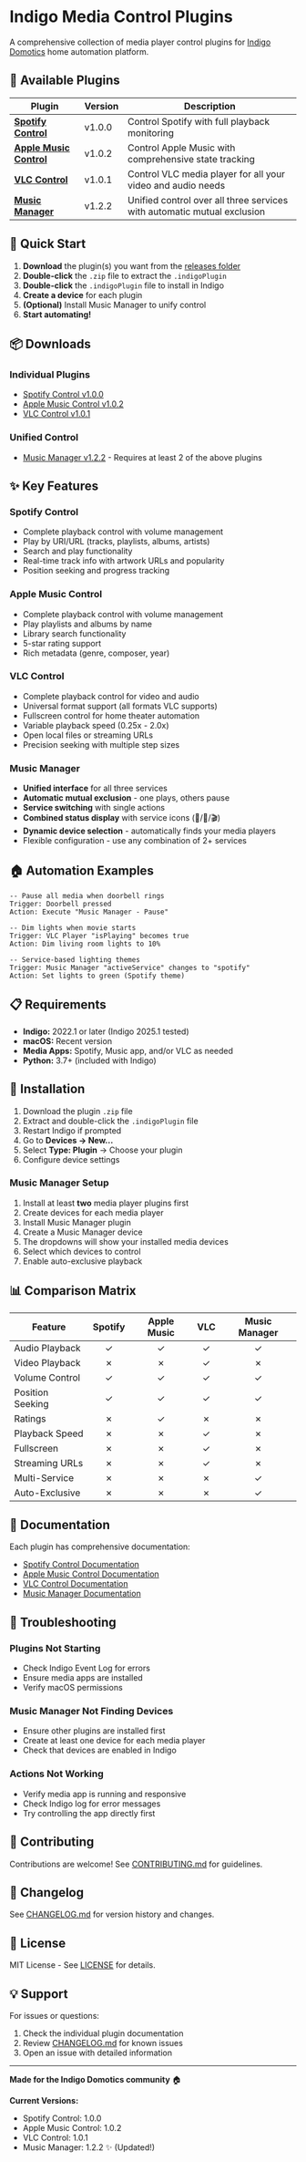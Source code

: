 # Indigo Media Control Plugins

A comprehensive collection of media player control plugins for [Indigo Domotics](https://www.indigodomo.com/) home automation platform.

## 🎵 Available Plugins

| Plugin | Version | Description |
|--------|---------|-------------|
| **[Spotify Control](README-Spotify.md)** | v1.0.0 | Control Spotify with full playback monitoring |
| **[Apple Music Control](README-AppleMusic.md)** | v1.0.2 | Control Apple Music with comprehensive state tracking |
| **[VLC Control](README-VLC.md)** | v1.0.1 | Control VLC media player for all your video and audio needs |
| **[Music Manager](README-MusicManager.md)** | v1.2.2 | Unified control over all three services with automatic mutual exclusion |

## 🚀 Quick Start

1. **Download** the plugin(s) you want from the [releases folder](releases/)
2. **Double-click** the `.zip` file to extract the `.indigoPlugin`
3. **Double-click** the `.indigoPlugin` file to install in Indigo
4. **Create a device** for each plugin
5. **(Optional)** Install Music Manager to unify control
6. **Start automating!**

## 📦 Downloads

### Individual Plugins
- [Spotify Control v1.0.0](releases/Spotify-Control-v1.0.0.zip)
- [Apple Music Control v1.0.2](releases/AppleMusic-Control-v1.0.2.zip)
- [VLC Control v1.0.1](releases/VLC-Control-v1.0.1.zip)

### Unified Control
- [Music Manager v1.2.2](releases/MusicManager-v1.2.2.zip) - Requires at least 2 of the above plugins

## ✨ Key Features

### Spotify Control
- Complete playback control with volume management
- Play by URI/URL (tracks, playlists, albums, artists)
- Search and play functionality
- Real-time track info with artwork URLs and popularity
- Position seeking and progress tracking

### Apple Music Control  
- Complete playback control with volume management
- Play playlists and albums by name
- Library search functionality
- 5-star rating support
- Rich metadata (genre, composer, year)

### VLC Control
- Complete playback control for video and audio
- Universal format support (all formats VLC supports)
- Fullscreen control for home theater automation
- Variable playback speed (0.25x - 2.0x)
- Open local files or streaming URLs
- Precision seeking with multiple step sizes

### Music Manager
- **Unified interface** for all three services
- **Automatic mutual exclusion** - one plays, others pause
- **Service switching** with single actions
- **Combined status display** with service icons (🎵/🍎/🎬)
- **Dynamic device selection** - automatically finds your media players
- Flexible configuration - use any combination of 2+ services

## 🏠 Automation Examples

```applescript
-- Pause all media when doorbell rings
Trigger: Doorbell pressed
Action: Execute "Music Manager - Pause"

-- Dim lights when movie starts
Trigger: VLC Player "isPlaying" becomes true
Action: Dim living room lights to 10%

-- Service-based lighting themes
Trigger: Music Manager "activeService" changes to "spotify"
Action: Set lights to green (Spotify theme)
```

## 📋 Requirements

- **Indigo:** 2022.1 or later (Indigo 2025.1 tested)
- **macOS:** Recent version
- **Media Apps:** Spotify, Music app, and/or VLC as needed
- **Python:** 3.7+ (included with Indigo)

## 🔧 Installation

1. Download the plugin `.zip` file
2. Extract and double-click the `.indigoPlugin` file
3. Restart Indigo if prompted
4. Go to **Devices → New...**
5. Select **Type: Plugin** → Choose your plugin
6. Configure device settings

### Music Manager Setup

1. Install at least **two** media player plugins first
2. Create devices for each media player
3. Install Music Manager plugin
4. Create a Music Manager device
5. The dropdowns will show your installed media devices
6. Select which devices to control
7. Enable auto-exclusive playback

## 📊 Comparison Matrix

| Feature | Spotify | Apple Music | VLC | Music Manager |
|---------|:-------:|:-----------:|:---:|:-------------:|
| Audio Playback | ✓ | ✓ | ✓ | ✓ |
| Video Playback | ✗ | ✗ | ✓ | ✗ |
| Volume Control | ✓ | ✓ | ✓ | ✓ |
| Position Seeking | ✓ | ✓ | ✓ | ✓ |
| Ratings | ✗ | ✓ | ✗ | ✗ |
| Playback Speed | ✗ | ✗ | ✓ | ✗ |
| Fullscreen | ✗ | ✗ | ✓ | ✗ |
| Streaming URLs | ✗ | ✗ | ✓ | ✗ |
| Multi-Service | ✗ | ✗ | ✗ | ✓ |
| Auto-Exclusive | ✗ | ✗ | ✗ | ✓ |

## 📖 Documentation

Each plugin has comprehensive documentation:
- [Spotify Control Documentation](README-Spotify.md)
- [Apple Music Control Documentation](README-AppleMusic.md)
- [VLC Control Documentation](README-VLC.md)
- [Music Manager Documentation](README-MusicManager.md)

## 🐛 Troubleshooting

### Plugins Not Starting
- Check Indigo Event Log for errors
- Ensure media apps are installed
- Verify macOS permissions

### Music Manager Not Finding Devices
- Ensure other plugins are installed first
- Create at least one device for each media player
- Check that devices are enabled in Indigo

### Actions Not Working
- Verify media app is running and responsive
- Check Indigo log for error messages
- Try controlling the app directly first

## 🤝 Contributing

Contributions are welcome! See [CONTRIBUTING.md](CONTRIBUTING.md) for guidelines.

## 📝 Changelog

See [CHANGELOG.md](CHANGELOG.md) for version history and changes.

## 📄 License

MIT License - See [LICENSE](LICENSE) for details.

## 💡 Support

For issues or questions:
1. Check the individual plugin documentation
2. Review [CHANGELOG.md](CHANGELOG.md) for known issues
3. Open an issue with detailed information

---

**Made for the Indigo Domotics community** 🏠

**Current Versions:**
- Spotify Control: 1.0.0
- Apple Music Control: 1.0.2
- VLC Control: 1.0.1
- Music Manager: 1.2.2 ✨ (Updated!)
